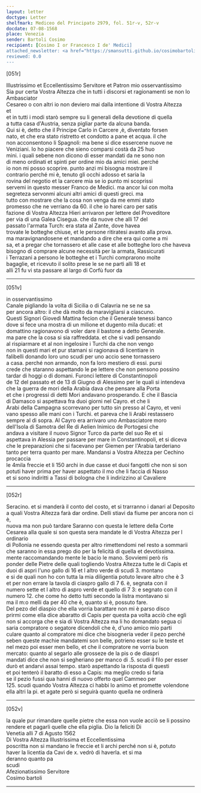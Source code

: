 ```yaml
---
layout: letter
doctype: Letter
shelfmark: Mediceo del Principato 2979, fol. 51r-v, 52r-v
docdate: 07-08-1568
place: Venezia
sender: Bartoli Cosimo
recipient: [Cosimo I or Francesco I de' Medici]
attached_newsletter: <a href="https://smansutti.github.io/cosimobartoli/texts/3080_091/">3080_091</a>
reviewed: 0.0
---
```


[051r]  
  
  
Illustrissimo et Eccellentissimo Servitore et Patron mio osservantissimo  
Sia pur certa Vostra Altezza che in tutti i discorsi et ragionamenti se non lo Ambasciator  
Cesareo o con altri io non deviero mai dalla intentione di Vostra Altezza  
et  
et in tutti i modi starò sempre su li generali della devotione di quella  
a tutta casa d'Austria, senza pigliar parte da alcuna banda.  
Qui si è, detto che il Principe Carlo in Carcere ,è, diventato forsen  
nato, et che era stato ristretto et condotto a pane et acqua. il che  
non acconsentono li Spagnoli: ma bene si dice essercene nuove ne  
Veniziani. Io ho piacere che sieno comparsi costà da 25 huo  
mini. i quali sebene non dicono di esser mandati da ne sono non  
di meno ordinati et spinti per ordine mio da amici miei. perché  
io non mi posso scoprire. punto anzi mi bisogna mostrare il  
contrario perché mi è, tenuto gli occhi adosso et saria la  
rovina del negotio et la carcere mia se io punto mi scoprissi  
servemi in questo messer Franco de Medici. ma ancor lui con molta  
segreteza servonmi alcuni altri amici di questi greci. ma  
tutto con mostrare che la cosa non venga da me emmi stato  
promesso che ne verriano da 60. il che io harei caro per satis  
fazione di Vostra Altezza Hieri arrivaron per lettere del Proveditore  
per via di una Galea Cisegua. che da nuove che alli 17 del  
passato l'armata Turch: era stata al Zante, dove havea  
trovate le botteghe chiuse, et le persone ritiratesi avanto alla prova.  
ma maravignandosene et mandando a dire che era qui come a mi  
sa, et a pregar che tornassero et alle case et alle botteghe loro che haveva  
bisogno di comprare alcune necessità per la armata, Rassicurati  
i Terrazani a persono le botteghe et i Turchi comprarono molte  
bagaglie, et ricevuto il solito prese le se ne partì alli 18 et  
alli 21 fu vi sta passare al largo di Corfù fuor da  
  
---  

[051v]  
  
  
in osservantissimo  
Canale pigliando la volta di Sicilia o di Calavria ne se ne sa  
per ancora altro: il che dà molto da maravigliarsi a ciascuno.  
Questi Signori Giovedì Mattina fecion che il Generale tenessi banco  
dove si fece una mostra di un milione et dugento mila ducati: et  
domattino ragionavono di voler dare il bastone a detto Generale.  
ma pare che la cosa si sia raffreddata. et che si vadi pensando  
al rispiarmare et al non ingelosire i Turchi da che non vengo  
non in questi mari et pur stamani si ragionava di licentiare in  
falibelli donando loro uno scudi per uno accio sene tornassero  
a casa. perché non armando, non fa loro mestiero di essi. pursi  
crede che staranno aspettando le pe lettere che non pensono possino  
tardar di hoggi o di domani. Furonci lettere di Constantinopoli  
de 12 del passato et de 13 di Giugno di Alessimo per le quali si intendeva  
che la guerra de mori della Arabia dava che pensare alla Porta  
et che i progressi di detti Mori andavano prosperando. E che il Bascia  
di Damasco si aspettava fra duoi giorni nel Cayro. et che li  
Arabi della Campagna scorrevano per tutto sin presso al Cayro, et veni  
vano spesso alle mani con i Turchi. et pareva che li Arabi restassero  
sempre al di sopra. Al Cayro era arrivaro uno Ambasciatore moro  
dell'Isola di Samotra del Re di Aelien Inimico de Portogesi che  
andava a visitare il nuovo Signor Turco da parte del suo Re et si  
aspettava in Alessia per passare per mare in Constantinopoli, et si diceva  
che le preparazioni che si facevano per Giemen per l'Arabia tarderiano  
tanto per terra quanto per mare. Mandansi a Vostra Altezza per Cechino procaccia  
le 4mila freccie et li 150 archi in due casse et duoi fangotti che non si son  
potuti haver prima per haver aspettato il mo che li faccia di Nasso  
et si sono indiritti a Tassi di bologna che li indirizzino al Cavaliere  
  
---  

[052r]  
  
  
Seracino. et si manderà il conto del costo, et si trarranno i danari al Deposito  
a quali Vostra Altezza farà dar ordine. Delli stiavi da fiume per ancora non ci è,  
nuova ma non può tardare Saranno con questa le lettere della Corte  
Cesarea alla quale si son questa sera mandate le di Vostra Altezza per l ordinario  
di Pollonia ne essendo questa per altro rimettendomi nel resto a sommarii  
che saranno in essa prego dio per la felicità di quella et devotissima.  
mente raccomandando mente le bacio le mano. Sovviemi però ris  
ponder delle Pietre delle quali togliendo Vostra Altezza tutte le di Capis et  
duoi di aspri l'uno gallo di 16 et l altro verde di scudi 3. montano  
e si de quali non ho con tutta la mia diligentia potuto levare altro che è 3  
et per non errare la tavola di ciaspro gallo di 7 6. è, segnata con il  
numero sette et l altro di aspro verde et quello di 7 3: e segnato con il  
numero 12. che come ho detto tutti secondo la listra montavano si  
ma il m:o melli da per 40 che è, quanto si è, possuto fare.  
Del pezo del diaspio che ella vorria barattare non mi è parso disco  
prirmi come ella dice abaratto di Capis per questa pa volta acciò che egli  
non si accorga che e sia di Vostra Altezza ma li ho domandato segua ci  
saria compratore o segatore dicendoli che è, d'uno amico mio parti  
culare quanto al compratore mi dice che bisogneria veder il pezo perché  
seben queste machie mandatemi son belle, potrieno esser su le teste et  
nel mezo poi esser men bello, et che il compratore ne vorria buon  
mercato: quanto al segarlo alle grosseze de la pis o de diaspri  
mandati dice che non si segheriano per manco di .5. scudi il filo per esser  
durò et andarvi assai tempo. starò aspettando la risposta di questi  
et poi tenterò il baratto di esso a Capis: ma meglio credo si faria  
se il pezio fussi qua hanni di nuovo offerto quel Cammeo per  
125. scudi quando Vostra Altezza ci habbi lo animo et promette volendone  
ella altri la pi. et agate però si seguirà quanto quella ne ordinerà  
  
---  

[052v]  
  
  
la quale pur rimandare quelle pietre che essa non vuole acciò se li possino  
rendere et pagarli quelle che ella piglia. Dio la feliciti Di  
Venetia alli 7 di Agusto 1562  
Di Vostra Altezza Illustrissima et Eccellentissima  
poscritta non si mandano le freccie et li archi perché non si è, potuto  
haver la licentia da Cavi de x. vedrò di haverla. et si ma  
deranno quanto pa  
scudi  
Afezionatissimo Servitore  
Cosimo bartoli  
  
---  

